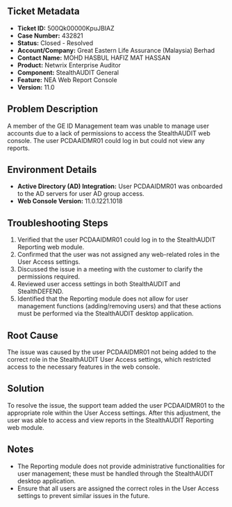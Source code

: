 ## Ticket Metadata
- **Ticket ID:** 500Qk00000KpuJBIAZ
- **Case Number:** 432821
- **Status:** Closed - Resolved
- **Account/Company:** Great Eastern Life Assurance (Malaysia) Berhad
- **Contact Name:** MOHD HASBUL HAFIZ MAT HASSAN
- **Product:** Netwrix Enterprise Auditor
- **Component:** StealthAUDIT General
- **Feature:** NEA Web Report Console
- **Version:** 11.0

## Problem Description
A member of the GE ID Management team was unable to manage user accounts due to a lack of permissions to access the StealthAUDIT web console. The user PCDAAIDMR01 could log in but could not view any reports.

## Environment Details
- **Active Directory (AD) Integration:** User PCDAAIDMR01 was onboarded to the AD servers for user AD group access.
- **Web Console Version:** 11.0.1221.1018

## Troubleshooting Steps
1. Verified that the user PCDAAIDMR01 could log in to the StealthAUDIT Reporting web module.
2. Confirmed that the user was not assigned any web-related roles in the User Access settings.
3. Discussed the issue in a meeting with the customer to clarify the permissions required.
4. Reviewed user access settings in both StealthAUDIT and StealthDEFEND.
5. Identified that the Reporting module does not allow for user management functions (adding/removing users) and that these actions must be performed via the StealthAUDIT desktop application.

## Root Cause
The issue was caused by the user PCDAAIDMR01 not being added to the correct role in the StealthAUDIT User Access settings, which restricted access to the necessary features in the web console.

## Solution
To resolve the issue, the support team added the user PCDAAIDMR01 to the appropriate role within the User Access settings. After this adjustment, the user was able to access and view reports in the StealthAUDIT Reporting web module.

## Notes
- The Reporting module does not provide administrative functionalities for user management; these must be handled through the StealthAUDIT desktop application.
- Ensure that all users are assigned the correct roles in the User Access settings to prevent similar issues in the future.